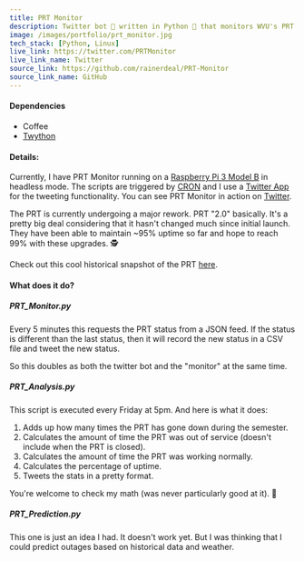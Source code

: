 ```yaml
---
title: PRT Monitor
description: Twitter bot 🤖 written in Python 🐍 that monitors WVU's PRT.
image: /images/portfolio/prt_monitor.jpg
tech_stack: [Python, Linux]
live_link: https://twitter.com/PRTMonitor
live_link_name: Twitter
source_link: https://github.com/rainerdeal/PRT-Monitor
source_link_name: GitHub
---
```


#### Dependencies
* Coffee
* [Twython](https://github.com/ryanmcgrath/twython)

#### Details:
Currently, I have PRT Monitor running on a [Raspberry Pi 3 Model B](https://www.raspberrypi.org/products/raspberry-pi-3-model-b/) in headless mode. The scripts are triggered by [CRON](https://en.wikipedia.org/wiki/Cron) and I use a [Twitter App](https://apps.twitter.com) for the tweeting functionality. You can see PRT Monitor in action on [Twitter](https://twitter.com/PRTMonitor).

The PRT is currently undergoing a major rework. PRT "2.0" basically. It's a pretty big deal considering that it hasn't changed much since initial launch. They have been able to maintain ~95% uptime so far and hope to reach 99% with these upgrades. 🕵

Check out this cool historical snapshot of the PRT [here](http://www.boeing.com/history/products/personal-rapid-transit-system.page).

#### What does it do?
##### PRT_Monitor.py
Every 5 minutes this requests the PRT status from a JSON feed. If the status is different than the last status, then it will record the new status in a CSV file and tweet the new status.

So this doubles as both the twitter bot and the "monitor" at the same time.

##### PRT_Analysis.py
This script is executed every Friday at 5pm. And here is what it does:

1. Adds up how many times the PRT has gone down during the semester.
2. Calculates the amount of time the PRT was out of service (doesn't include when the PRT is closed).
3. Calculates the amount of time the PRT was working normally.
4. Calculates the percentage of uptime.
5. Tweets the stats in a pretty format.

You're welcome to check my math (was never particularly good at it). 😬

##### PRT_Prediction.py
This one is just an idea I had. It doesn't work yet. But I was thinking that I could predict outages based on historical data and weather.